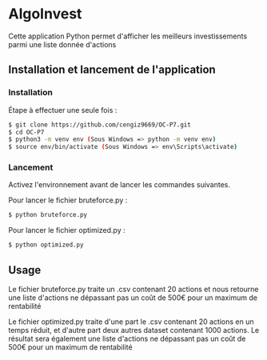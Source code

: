 # AlgoInvest

Cette application Python permet d'afficher les meilleurs investissements parmi une liste donnée d'actions

## Installation et lancement de l'application

### Installation

Étape à effectuer une seule fois :

```bash
$ git clone https://github.com/cengiz9669/OC-P7.git
$ cd OC-P7
$ python3 -m venv env (Sous Windows => python -m venv env)
$ source env/bin/activate (Sous Windows => env\Scripts\activate)
```

### Lancement

Activez l'environnement avant de lancer les commandes suivantes.

Pour lancer le fichier bruteforce.py :

```bash
$ python bruteforce.py
```

Pour lancer le fichier optimized.py :

```bash
$ python optimized.py
```

## Usage

Le fichier bruteforce.py traite un .csv contenant 20 actions et nous retourne une liste d'actions ne 
dépassant pas un coût de 500€ pour un maximum de rentabilité

Le fichier optimized.py traite d'une part le .csv contenant 20 actions en un temps réduit, et d'autre part deux autres 
dataset contenant 1000 actions. Le résultat sera également une liste d'actions ne dépassant pas un coût de 500€ pour un maximum de rentabilité